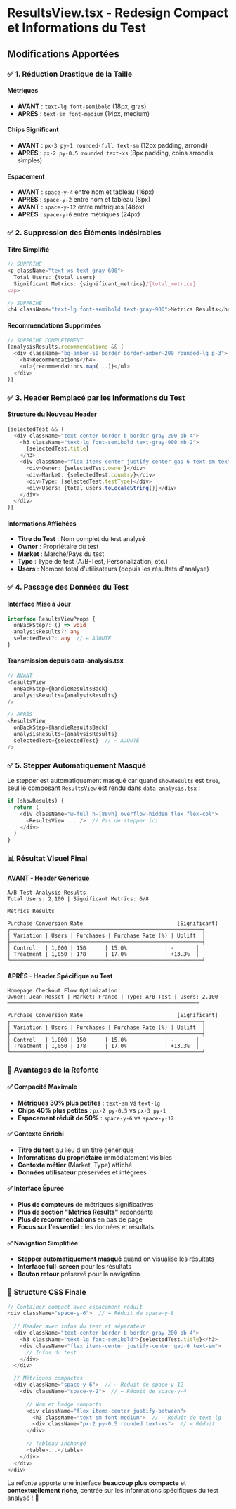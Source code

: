 # ResultsView.tsx - Redesign Compact et Informations du Test

## Modifications Apportées

### ✅ **1. Réduction Drastique de la Taille**

#### **Métriques**
- **AVANT** : `text-lg font-semibold` (18px, gras)
- **APRÈS** : `text-sm font-medium` (14px, medium)

#### **Chips Significant**
- **AVANT** : `px-3 py-1 rounded-full text-sm` (12px padding, arrondi)
- **APRÈS** : `px-2 py-0.5 rounded text-xs` (8px padding, coins arrondis simples)

#### **Espacement**
- **AVANT** : `space-y-4` entre nom et tableau (16px)
- **APRÈS** : `space-y-2` entre nom et tableau (8px)
- **AVANT** : `space-y-12` entre métriques (48px)
- **APRÈS** : `space-y-6` entre métriques (24px)

### ✅ **2. Suppression des Éléments Indésirables**

#### **Titre Simplifié**
```typescript
// SUPPRIMÉ
<p className="text-xs text-gray-600">
  Total Users: {total_users} | 
  Significant Metrics: {significant_metrics}/{total_metrics}
</p>

// SUPPRIMÉ
<h4 className="text-lg font-semibold text-gray-900">Metrics Results</h4>
```

#### **Recommendations Supprimées**
```typescript
// SUPPRIMÉ COMPLÈTEMENT
{analysisResults.recommendations && (
  <div className="bg-amber-50 border border-amber-200 rounded-lg p-3">
    <h4>Recommendations</h4>
    <ul>{recommendations.map(...)}</ul>
  </div>
)}
```

### ✅ **3. Header Remplacé par les Informations du Test**

#### **Structure du Nouveau Header**
```typescript
{selectedTest && (
  <div className="text-center border-b border-gray-200 pb-4">
    <h3 className="text-lg font-semibold text-gray-900 mb-2">
      {selectedTest.title}
    </h3>
    <div className="flex items-center justify-center gap-6 text-sm text-gray-600">
      <div>Owner: {selectedTest.owner}</div>
      <div>Market: {selectedTest.country}</div>
      <div>Type: {selectedTest.testType}</div>
      <div>Users: {total_users.toLocaleString()}</div>
    </div>
  </div>
)}
```

#### **Informations Affichées**
- **Titre du Test** : Nom complet du test analysé
- **Owner** : Propriétaire du test
- **Market** : Marché/Pays du test
- **Type** : Type de test (A/B-Test, Personalization, etc.)
- **Users** : Nombre total d'utilisateurs (depuis les résultats d'analyse)

### ✅ **4. Passage des Données du Test**

#### **Interface Mise à Jour**
```typescript
interface ResultsViewProps {
  onBackStep?: () => void
  analysisResults?: any
  selectedTest?: any  // ← AJOUTÉ
}
```

#### **Transmission depuis data-analysis.tsx**
```typescript
// AVANT
<ResultsView
  onBackStep={handleResultsBack}
  analysisResults={analysisResults}
/>

// APRÈS
<ResultsView
  onBackStep={handleResultsBack}
  analysisResults={analysisResults}
  selectedTest={selectedTest}  // ← AJOUTÉ
/>
```

### ✅ **5. Stepper Automatiquement Masqué**

Le stepper est automatiquement masqué car quand `showResults` est `true`, seul le composant `ResultsView` est rendu dans `data-analysis.tsx` :

```typescript
if (showResults) {
  return (
    <div className="w-full h-[88vh] overflow-hidden flex flex-col">
      <ResultsView ... />  // Pas de stepper ici
    </div>
  )
}
```

### 📊 **Résultat Visuel Final**

#### **AVANT - Header Générique**
```
A/B Test Analysis Results
Total Users: 2,100 | Significant Metrics: 6/8

Metrics Results

Purchase Conversion Rate                              [Significant]
┌─────────────────────────────────────────────────────────────┐
│ Variation | Users | Purchases | Purchase Rate (%) | Uplift  │
├─────────────────────────────────────────────────────────────┤
│ Control   | 1,000 | 150      | 15.0%            | -       │
│ Treatment | 1,050 | 178      | 17.0%            | +13.3%  │
└─────────────────────────────────────────────────────────────┘
```

#### **APRÈS - Header Spécifique au Test**
```
Homepage Checkout Flow Optimization
Owner: Jean Rosset | Market: France | Type: A/B-Test | Users: 2,100
─────────────────────────────────────────────────────────────

Purchase Conversion Rate                              [Significant]
┌─────────────────────────────────────────────────────────────┐
│ Variation | Users | Purchases | Purchase Rate (%) | Uplift  │
├─────────────────────────────────────────────────────────────┤
│ Control   | 1,000 | 150      | 15.0%            | -       │
│ Treatment | 1,050 | 178      | 17.0%            | +13.3%  │
└─────────────────────────────────────────────────────────────┘
```

### 🎯 **Avantages de la Refonte**

#### **✅ Compacité Maximale**
- **Métriques 30% plus petites** : `text-sm` vs `text-lg`
- **Chips 40% plus petites** : `px-2 py-0.5` vs `px-3 py-1`
- **Espacement réduit de 50%** : `space-y-6` vs `space-y-12`

#### **✅ Contexte Enrichi**
- **Titre du test** au lieu d'un titre générique
- **Informations du propriétaire** immédiatement visibles
- **Contexte métier** (Market, Type) affiché
- **Données utilisateur** préservées et intégrées

#### **✅ Interface Épurée**
- **Plus de compteurs** de métriques significatives
- **Plus de section "Metrics Results"** redondante
- **Plus de recommendations** en bas de page
- **Focus sur l'essentiel** : les données et résultats

#### **✅ Navigation Simplifiée**
- **Stepper automatiquement masqué** quand on visualise les résultats
- **Interface full-screen** pour les résultats
- **Bouton retour** préservé pour la navigation

### 🔧 **Structure CSS Finale**

```typescript
// Container compact avec espacement réduit
<div className="space-y-6">  // ← Réduit de space-y-8
  
  // Header avec infos du test et séparateur
  <div className="text-center border-b border-gray-200 pb-4">
    <h3 className="text-lg font-semibold">{selectedTest.title}</h3>
    <div className="flex items-center justify-center gap-6 text-sm">
      // Infos du test
    </div>
  </div>

  // Métriques compactes
  <div className="space-y-6">  // ← Réduit de space-y-12
    <div className="space-y-2">  // ← Réduit de space-y-4
      
      // Nom et badge compacts
      <div className="flex items-center justify-between">
        <h3 className="text-sm font-medium">  // ← Réduit de text-lg
        <div className="px-2 py-0.5 rounded text-xs">  // ← Réduit
      </div>
      
      // Tableau inchangé
      <table>...</table>
    </div>
  </div>
</div>
```

La refonte apporte une interface **beaucoup plus compacte** et **contextuellement riche**, centrée sur les informations spécifiques du test analysé ! 🚀
